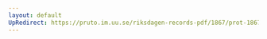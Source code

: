 ```yaml
---
layout: default
UpRedirect: https://pruto.im.uu.se/riksdagen-records-pdf/1867/prot-1867--fk--131/prot-1867--fk--131_001.pdf
---
```

